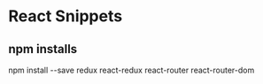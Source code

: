# React Snippets

## npm installs

npm install --save redux react-redux react-router react-router-dom
